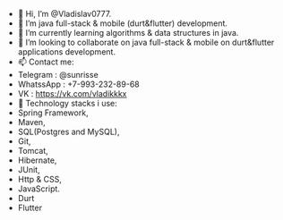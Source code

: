 - 👋 Hi, I’m @Vladislav0777.
- 👀 I’m java full-stack & mobile (durt&flutter) development.
- 🌱 I’m currently learning algorithms & data structures in java.
- 💞️ I’m looking to collaborate on java full-stack & mobile on durt&flutter applications development.
- 📫 Contact me:
- Telegram     : @sunrisse
- WhatssApp    : +7-993-232-89-68
- VK           : https://vk.com/vladikkkx
- 💼 Technology stacks i use: 
- Spring Framework, 
- Maven, 
- SQL(Postgres and MySQL), 
- Git, 
- Tomcat, 
- Hibernate,
- JUnit,
- Http & CSS,
- JavaScript.
- Durt
- Flutter
<!---
Vladislav0777/Vladislav0777 is a ✨ special ✨ repository because its `README.md` (this file) appears on your GitHub profile.
You can click the Preview link to take a look at your changes.
--->
